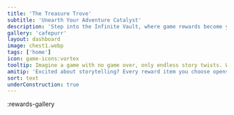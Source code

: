 ```yaml
---
title: 'The Treasure Trove'
subtitle: 'Unearth Your Adventure Catalyst'
description: 'Step into the Infinite Vault, where game rewards become your unique storytelling accomplices. Craft your adventure with the one-of-a-kind items'
gallery: 'cafepurr'
layout: dashboard
image: chest1.webp
tags: ['home']
icon: game-icons:vortex
tooltip: Imagine a game with no game over, only endless story twists. Welcome to Weirdlandia, where every item you bring spices up the narrative in unpredictable ways. Imagine a game of Cliffhanger with your AI storytelling companion, where even world-ending buttons can become intriguing plot devices! (Under Development)
amitip: 'Excited about storytelling? Every reward item you choose opens up a new narrative dimension. Think of it as a collaborative tale spun by you, your special item, and the AI!'
sort: text
underConstruction: true
---
```


:rewards-gallery
